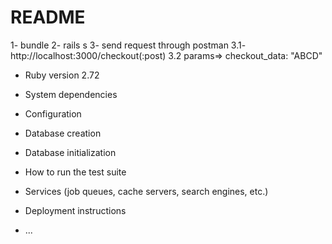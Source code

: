 # README

1- bundle
2- rails s
3- send request through postman
  3.1- http://localhost:3000/checkout(:post)
  3.2 params=> checkout_data: "ABCD"
* Ruby version
2.72

* System dependencies

* Configuration

* Database creation

* Database initialization

* How to run the test suite

* Services (job queues, cache servers, search engines, etc.)

* Deployment instructions

* ...
